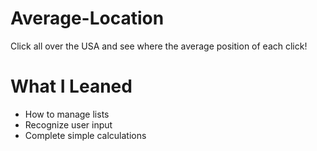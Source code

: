 # Average-Location
Click all over the USA and see where the average position of each click!

# What I Leaned
* How to manage lists
* Recognize user input
* Complete simple calculations
